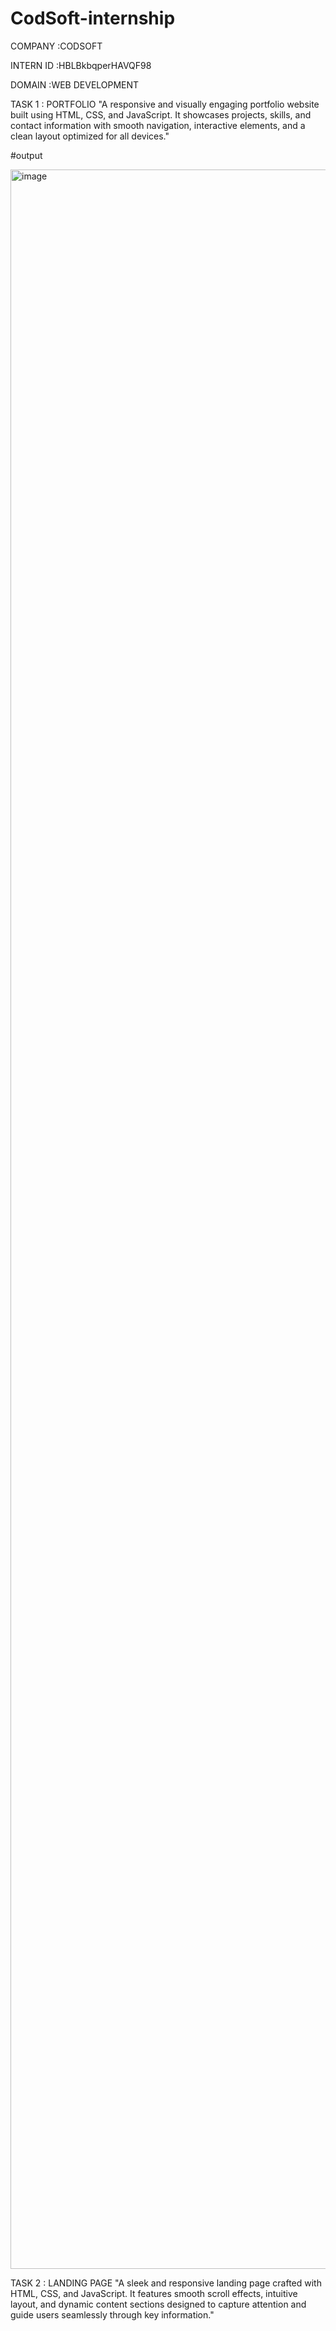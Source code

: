 # CodSoft-internship

COMPANY :CODSOFT

INTERN ID :HBLBkbqperHAVQF98

DOMAIN :WEB DEVELOPMENT

TASK 1 : PORTFOLIO "A responsive and visually engaging portfolio website built using HTML, CSS, and JavaScript. It showcases projects, skills, and contact information with smooth navigation, interactive elements, and a clean layout optimized for all devices."

#output

<img width="1722" height="3359" alt="image" src="https://github.com/user-attachments/assets/7f32c430-b293-4365-b2c8-ff0216a75a39" />

TASK 2 : LANDING PAGE "A sleek and responsive landing page crafted with HTML, CSS, and JavaScript. It features smooth scroll effects, intuitive layout, and dynamic content sections designed to capture attention and guide users seamlessly through key information."



